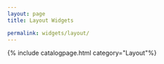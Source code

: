 ```yaml
---
layout: page
title: Layout Widgets

permalink: widgets/layout/
---
```

{% include catalogpage.html category="Layout"%}  